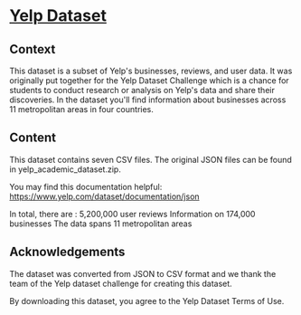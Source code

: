 # [Yelp Dataset](https://www.yelp.com/dataset)

## Context

This dataset is a subset of Yelp's businesses, reviews, and user data. It was originally put together for the Yelp Dataset Challenge which is a chance for students to conduct research or analysis on Yelp's data and share their discoveries. In the dataset you'll find information about businesses across 11 metropolitan areas in four countries.

## Content

This dataset contains seven CSV files. The original JSON files can be found in yelp_academic_dataset.zip.

You may find this documentation helpful: https://www.yelp.com/dataset/documentation/json

In total, there are :
    5,200,000 user reviews
    Information on 174,000 businesses
    The data spans 11 metropolitan areas

## Acknowledgements

The dataset was converted from JSON to CSV format and we thank the team of the Yelp dataset challenge for creating this dataset.

By downloading this dataset, you agree to the Yelp Dataset Terms of Use.
